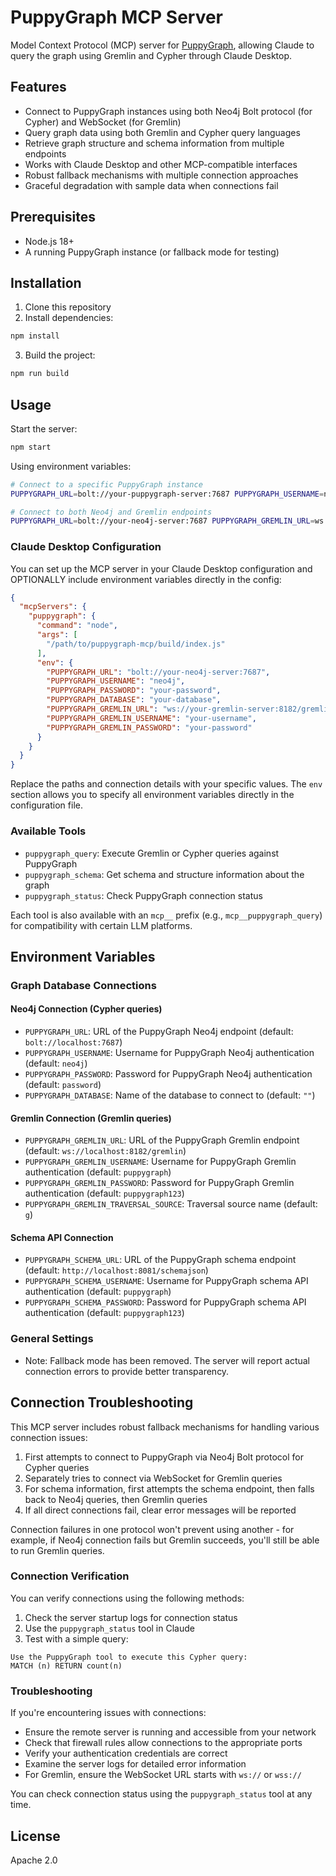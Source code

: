 # PuppyGraph MCP Server

Model Context Protocol (MCP) server for [PuppyGraph](https://puppygraph.com), allowing Claude to query the graph using Gremlin and Cypher through Claude Desktop.

## Features

- Connect to PuppyGraph instances using both Neo4j Bolt protocol (for Cypher) and WebSocket (for Gremlin)
- Query graph data using both Gremlin and Cypher query languages
- Retrieve graph structure and schema information from multiple endpoints
- Works with Claude Desktop and other MCP-compatible interfaces
- Robust fallback mechanisms with multiple connection approaches
- Graceful degradation with sample data when connections fail

## Prerequisites

- Node.js 18+
- A running PuppyGraph instance (or fallback mode for testing)

## Installation

1. Clone this repository
2. Install dependencies:

```bash
npm install
```

3. Build the project:

```bash
npm run build
```

## Usage

Start the server:

```bash
npm start
```

Using environment variables:

```bash
# Connect to a specific PuppyGraph instance
PUPPYGRAPH_URL=bolt://your-puppygraph-server:7687 PUPPYGRAPH_USERNAME=neo4j PUPPYGRAPH_PASSWORD=your-password npm start

# Connect to both Neo4j and Gremlin endpoints
PUPPYGRAPH_URL=bolt://your-neo4j-server:7687 PUPPYGRAPH_GREMLIN_URL=ws://your-gremlin-server:8182/gremlin npm start
```

### Claude Desktop Configuration

You can set up the MCP server in your Claude Desktop configuration and OPTIONALLY include environment variables directly in the config:

```json
{
  "mcpServers": {
    "puppygraph": {
      "command": "node",
      "args": [
        "/path/to/puppygraph-mcp/build/index.js"
      ],
      "env": {
        "PUPPYGRAPH_URL": "bolt://your-neo4j-server:7687",
        "PUPPYGRAPH_USERNAME": "neo4j",
        "PUPPYGRAPH_PASSWORD": "your-password",
        "PUPPYGRAPH_DATABASE": "your-database",
        "PUPPYGRAPH_GREMLIN_URL": "ws://your-gremlin-server:8182/gremlin",
        "PUPPYGRAPH_GREMLIN_USERNAME": "your-username",
        "PUPPYGRAPH_GREMLIN_PASSWORD": "your-password"
      }
    }
  }
}
```

Replace the paths and connection details with your specific values. The `env` section allows you to specify all environment variables directly in the configuration file.

### Available Tools

- `puppygraph_query`: Execute Gremlin or Cypher queries against PuppyGraph
- `puppygraph_schema`: Get schema and structure information about the graph
- `puppygraph_status`: Check PuppyGraph connection status

Each tool is also available with an `mcp__` prefix (e.g., `mcp__puppygraph_query`) for compatibility with certain LLM platforms.

## Environment Variables

### Graph Database Connections

#### Neo4j Connection (Cypher queries)
- `PUPPYGRAPH_URL`: URL of the PuppyGraph Neo4j endpoint (default: `bolt://localhost:7687`)
- `PUPPYGRAPH_USERNAME`: Username for PuppyGraph Neo4j authentication (default: `neo4j`)
- `PUPPYGRAPH_PASSWORD`: Password for PuppyGraph Neo4j authentication (default: `password`)
- `PUPPYGRAPH_DATABASE`: Name of the database to connect to (default: `""`)

#### Gremlin Connection (Gremlin queries)
- `PUPPYGRAPH_GREMLIN_URL`: URL of the PuppyGraph Gremlin endpoint (default: `ws://localhost:8182/gremlin`)
- `PUPPYGRAPH_GREMLIN_USERNAME`: Username for PuppyGraph Gremlin authentication (default: `puppygraph`)
- `PUPPYGRAPH_GREMLIN_PASSWORD`: Password for PuppyGraph Gremlin authentication (default: `puppygraph123`)
- `PUPPYGRAPH_GREMLIN_TRAVERSAL_SOURCE`: Traversal source name (default: `g`)

#### Schema API Connection
- `PUPPYGRAPH_SCHEMA_URL`: URL of the PuppyGraph schema endpoint (default: `http://localhost:8081/schemajson`)
- `PUPPYGRAPH_SCHEMA_USERNAME`: Username for PuppyGraph schema API authentication (default: `puppygraph`)
- `PUPPYGRAPH_SCHEMA_PASSWORD`: Password for PuppyGraph schema API authentication (default: `puppygraph123`)

### General Settings
- Note: Fallback mode has been removed. The server will report actual connection errors to provide better transparency.

## Connection Troubleshooting

This MCP server includes robust fallback mechanisms for handling various connection issues:

1. First attempts to connect to PuppyGraph via Neo4j Bolt protocol for Cypher queries
2. Separately tries to connect via WebSocket for Gremlin queries
3. For schema information, first attempts the schema endpoint, then falls back to Neo4j queries, then Gremlin queries
4. If all direct connections fail, clear error messages will be reported

Connection failures in one protocol won't prevent using another - for example, if Neo4j connection fails but Gremlin succeeds, you'll still be able to run Gremlin queries.

### Connection Verification

You can verify connections using the following methods:

1. Check the server startup logs for connection status
2. Use the `puppygraph_status` tool in Claude
3. Test with a simple query:

```
Use the PuppyGraph tool to execute this Cypher query:
MATCH (n) RETURN count(n)
```

### Troubleshooting

If you're encountering issues with connections:

- Ensure the remote server is running and accessible from your network
- Check that firewall rules allow connections to the appropriate ports
- Verify your authentication credentials are correct
- Examine the server logs for detailed error information
- For Gremlin, ensure the WebSocket URL starts with `ws://` or `wss://`

You can check connection status using the `puppygraph_status` tool at any time.

## License

Apache 2.0
